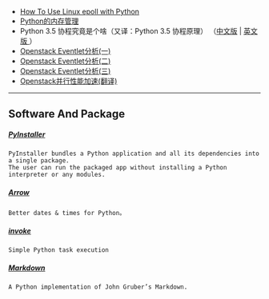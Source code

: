 
- [How To Use Linux epoll with Python](http://scotdoyle.com/python-epoll-howto.html)
- [Python的内存管理](http://www.cnblogs.com/vamei/p/3232088.html)
- Python 3.5 协程究竟是个啥（又译：Python 3.5 协程原理） （[中文版](http://blog.rainy.im/2016/03/10/how-the-heck-does-async-await-work-in-python-3-5/) | [英文版 ](http://www.snarky.ca/how-the-heck-does-async-await-work-in-python-3-5)）
- [Openstack Eventlet分析(一)](http://www.choudan.net/2013/08/18/OpenStack-eventlet%E5%88%86%E6%9E%90(%E4%B8%80).html)
- [Openstack Eventlet分析(二)](http://www.choudan.net/2013/08/19/OpenStack-eventlet%E5%88%86%E6%9E%90(%E4%BA%8C).html)
- [Openstack Eventlet分析(三)](http://www.choudan.net/2013/10/02/OpenStack-eventlet%E5%88%86%E6%9E%90(%E4%B8%89).html)
- [Openstack并行性能加速(翻译)](http://www.choudan.net/2013/12/24/OpenStack%E5%B9%B6%E8%A1%8C%E6%80%A7%E8%83%BD%E5%8A%A0%E9%80%9F(%E7%BF%BB%E8%AF%91).html)

-----

## Software And Package

##### [PyInstaller](http://www.pyinstaller.org/)
    PyInstaller bundles a Python application and all its dependencies into a single package.
    The user can run the packaged app without installing a Python interpreter or any modules.

##### [Arrow](https://github.com/crsmithdev/arrow)
    Better dates & times for Python。

##### [invoke](https://github.com/pyinvoke/invoke/)
    Simple Python task execution

##### [Markdown](https://github.com/waylan/Python-Markdown)
    A Python implementation of John Gruber’s Markdown.

